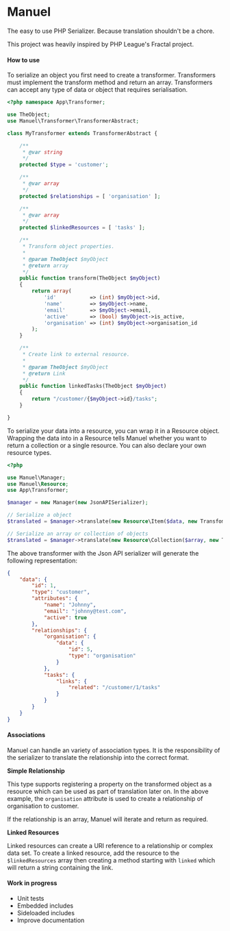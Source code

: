 Manuel
======

The easy to use PHP Serializer. Because translation shouldn't be a chore.

This project was heavily inspired by PHP League's Fractal project.

#### How to use

To serialize an object you first need to create a transformer. Transformers must implement the transform method and return an array. Transformers can accept any type of data or object that requires serialisation.

```php
<?php namespace App\Transformer;

use TheObject;
use Manuel\Transformer\TransformerAbstract;

class MyTransformer extends TransformerAbstract {

    /**
     * @var string
     */
    protected $type = 'customer';

    /**
     * @var array
     */
    protected $relationships = [ 'organisation' ];

    /**
     * @var array
     */
    protected $linkedResources = [ 'tasks' ];

    /**
     * Transform object properties.
     *
     * @param TheObject $myObject
     * @return array
     */
    public function transform(TheObject $myObject)
    {
        return array(
            'id'           => (int) $myObject->id,
            'name'         => $myObject->name,
            'email'        => $myObject->email,
            'active'       => (bool) $myObject->is_active,
            'organisation' => (int) $myObject->organisation_id
        );
    }

    /**
     * Create link to external resource.
     *
     * @param TheObject $myObject
     * @return Link
     */
    public function linkedTasks(TheObject $myObject)
    {
        return "/customer/{$myObject->id}/tasks";
    }

}
```

To serialize your data into a resource, you can wrap it in a Resource object. Wrapping the data into in a Resource tells Manuel whether you want to return a collection or a single resource. You can also declare your own resource types.

```php
<?php

use Manuel\Manager;
use Manuel\Resource;
use App\Transformer;

$manager = new Manager(new JsonAPISerializer);

// Serialize a object
$translated = $manager->translate(new Resource\Item($data, new Transfomer\MyTransformer));

// Serialize an array or collection of objects
$translated = $manager->translate(new Resource\Collection($array, new Transfomer\MyTransformer));
```

The above transformer with the Json API serializer will generate the following representation:

```json
{
    "data": {
        "id": 1,
        "type": "customer",
        "attributes": {
            "name": "Johnny",
            "email": "johnny@test.com",
            "active": true
        },
        "relationships": {
            "organisation": {
                "data": {
                    "id": 5,
                    "type": "organisation"
                }
            },
            "tasks": {
                "links": {
                    "related": "/customer/1/tasks"
                }
            }
        }
    }
}
```

#### Associations

Manuel can handle an variety of association types. It is the responsibility of the serializer to translate the relationship into the correct format.

**Simple Relationship**

This type supports registering a property on the transformed object as a resource which can be used as part of translation later on. In the above example, the ```organisation``` attribute is used to create a relationship of organisation to customer.

If the relationship is an array, Manuel will iterate and return as required.

**Linked Resources**

Linked resources can create a URI reference to a relationship or complex data set. To create a linked resource, add the resource to the ```$linkedResources``` array then creating a method starting with ```linked``` which will return a string containing the link.

#### Work in progress

* Unit tests
* Embedded includes
* Sideloaded includes
* Improve documentation
